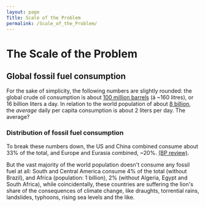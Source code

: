 ```yaml
---
layout: page
Title: Scale of the Problem
permalink: /Scale_of_the_Problem/
---
```


# The Scale of the Problem

## Global fossil fuel consumption

For the sake of simplicity, the following numbers are slightly rounded: the global crude oil consumption is about <a href="https://www.indexmundi.com/energy/">100 million barrels</a> (á ~160 litres), or 16 billion liters a day. In relation to the world population of about <a href="https://www.cia.gov/library/publications/resources/the-world-factbook/fields/2119.html#xx">8 billion</a>, the _average_ daily per capita consumption is about 2 liters per day. The average? 

### Distribution of fossil fuel consumption

To break these numbers down, the US and China combined consume about 33% of the total, and Europe and Eurasia combined, ~20%. <a href="https://www.bp.com/content/dam/bp/en/corporate/pdf/energy-economics/statistical-review-2017/bp-statistical-review-of-world-energy-2017-full-report.pdf
">(BP review)</a>. 

But the vast majority of the world population doesn't consume any fossil fuel at all: South and Central America consume 4% of the total (without Brazil), and Africa (population: 1 billion), 2% (without Algeria, Egypt and South Africa), while coincidentally, these countries are suffering the lion's share of the consequences of climate change, like draughts, torrential rains, landslides, typhoons, rising sea levels and the like. 



